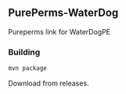 ## PurePerms-WaterDog  
Pureperms link for WaterDogPE  
### Building  
```bash
mvn package
```  
Download from releases.  
